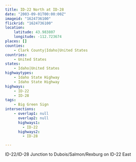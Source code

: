 ```yaml
---
title: ID-22 North at ID-28
date: "2003-09-01T00:00:00Z"
imageid: "1624736100"
flickrid: "1624736100"
location:
    latitude: 43.983807
    longitude: -112.723674
places: []
counties:
    - Clark County|Idaho|United States
countries:
    - United States
states:
    - Idaho|United States
highwaytypes:
    - Idaho State Highway
    - Idaho State Highway
highways:
    - ID-22
    - ID-28
tags:
    - Big Green Sign
intersections:
    - overlap1: null
      overlap2: null
      highways1:
        - ID-22
      highways2:
        - ID-28

---
```

ID-22/ID-28 Junction to Dubois/Salmon/Rexburg on ID-22 East